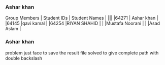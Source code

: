 ### Ashar khan
Group Members
| Student IDs    | Student Names  |
|________________|________________|
|64271           | Ashar khan     |
|64145           |qavi kamal      |
|64254           |RIYAN SHAHID    |
|                |Mustafa Noorani |
|                |Asad Aslam      |
### Ashar khan
problem just face to save the result file
solved to give complete path with double backslash
